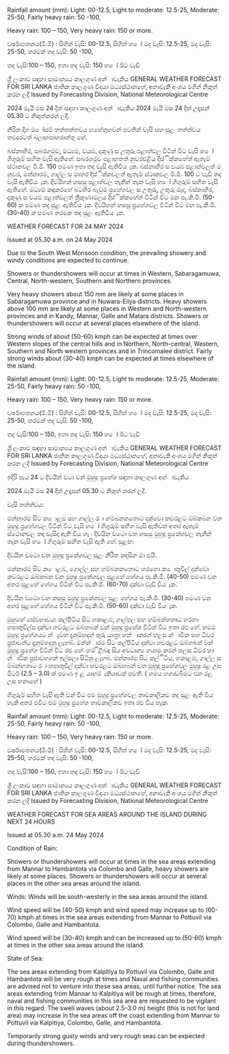 Rainfall amount (mm): Light: 00-12.5, Light to moderate: 12.5-25, Moderate: 25-50, Fairly heavy rain: 50 -100,

Heavy rain: 100 – 150, Very heavy rain: 150 or more.

වර්ෂාපතනය(මි.මී) : සිහින් වැසි: 00-12.5, සිහින් හ ෝ මද වැසි: 12.5-25, මද වැසි: 25-50, තරමක් තද වැසි: 50 -100,

තද වැසි:100 – 150, ඉතා තද වැසි: 150 හ ෝ ඊට වැඩි

ශ්‍රී ලංකාව සඳහා සාමාන්‍යය කාලගුණ අන්‍ාවැකිය GENERAL WEATHER FORECAST FOR SRI LANKA ජාතික කාලගුණ විදයා මධ්‍යස්ථානහේ, අනාවැකි අංශය මගින් නිකුත් කරන ලදි Issued by Forecasting Division, National Meteorological Centre

2024 මැයි මස 24 දින්‍ සඳහා කාලගුණ අන්‍ාවැකිය 2024 මැයි මස 24 දින්‍ උදෑසන්‍ 05.30 ට නිකුත්කරන්‍ ලදි.

නිරිත දිග ම ෝසම් තත්තත්තවය හහේතුහවන් පවතින්‍ වැසි සහ සුළං තත්ත්වය තවදුරටත් බලාහපාහරාත්තු හේ.

බස්නාහිර, සබරගමුව, මධ්‍යම, වයඹ, දකුණු ස උතුරු පළාත්වල විටින් විට වැසි හ ෝ ගිගුරුම් සහිත වැසි ඇතිහේ. සබරගමුව පළාහතත් නුවරඑළිය දිස්ික්කහේත් ඇතැම් ස්ථානවල මි.මී. 150 පමණ ඉතා තද වැසි ඇතිවිය ැක. බස්නාහිර ස වයඹ පළාත්වලත් ම නුවර, මන්නාරම, ගාල්ල ස මාතර දිස්ික්කවලත් ඇතැම් ස්ථානවල මි.මී. 100 ට වැඩි තද වැසි ඇතිවිය ැක. දිවයිහන් හසසු පළාත්වල තැනින් තැන වැසි හ ෝ ගිගුරුම් සහිත වැසි ඇතිහේ. මධ්‍යම කඳුකරහේ බටහිර බැවුම් ප්‍රහේශවල ස උතුරු, උතුරු මැද, බස්නාහිර, දකුණු ස වයඹ පළාත්වලත් ත්‍රීකුණාමලය දිස්ික්කහේත් විටින් විට මන පැ.කි.මී. (50-60) ක පමණ තද සුළං ඇතිවිය ැක. දිවයිහන් හසසු ප්‍රහේශවල විටින් විට මන පැ.කි.මී. (30-40) ක පමණ තරමක තද සුළං ඇතිවිය ැක.

WEATHER FORECAST FOR 24 MAY 2024

Issued at 05.30 a.m. on 24 May 2024

Due to the South West Monsoon condition, the prevailing showery and windy conditions are expected to continue.

Showers or thundershowers will occur at times in Western, Sabaragamuwa, Central, North-western, Southern and Northern provinces.

Very heavy showers about 150 mm are likely at some places in Sabaragamuwa province and in Nuwara-Eliya districts. Heavy showers above 100 mm are likely at some places in Western and North-western provinces and in Kandy, Mannar, Galle and Matara districts. Showers or thundershowers will occur at several places elsewhere of the island.

Strong winds of about (50-60) kmph can be expected at times over Western slopes of the central hills and in Northern, North-central, Western, Southern and North western provinces and in Trincomalee district. Fairly strong winds about (30-40) kmph can be expected at times elsewhere of the island.

Rainfall amount (mm): Light: 00-12.5, Light to moderate: 12.5-25, Moderate: 25-50, Fairly heavy rain: 50 -100,

Heavy rain: 100 – 150, Very heavy rain: 150 or more.

වර්ෂාපතනය(මි.මී) : සිහින් වැසි: 00-12.5, සිහින් හ ෝ මද වැසි: 12.5-25, මද වැසි: 25-50, තරමක් තද වැසි: 50 -100,

තද වැසි:100 – 150, ඉතා තද වැසි: 150 හ ෝ ඊට වැඩි

ශ්‍රී ලංකාව සඳහා සාමාන්‍යය කාලගුණ අන්‍ාවැකිය GENERAL WEATHER FORECAST FOR SRI LANKA ජාතික කාලගුණ විදයා මධ්‍යස්ථානහේ, අනාවැකි අංශය මගින් නිකුත් කරන ලදි Issued by Forecasting Division, National Meteorological Centre

ඉදිරි පැය 24 ට දිවයින්‍ වටා වන්‍ මුහුදු ප්‍රහේශ සඳහා කාලගුණ අන්‍ාවැකිය

2024 මැයි මස 24 දින්‍ උදෑසන්‍ 05.30 ට නිකුත් කරන්‍ ලදි.

වැසි තත්ත්වය:

මන්නාරම සිට ක ොළඹ සහ ගාල්ල ර ා හම්බනකතොට දක්වො කවරළට ඔබ්කබන වන මුහුදු ප්‍රහේශවල විටින් විට වැසි හ ෝ ගිගුරුම් සහිත වැසි ඇතිවන අතර ඇතැම් ස්ථොනවල තද වැසිද ඇති විය හැ . දිවයින වටො වන හසසු මුහුදු ප්‍රකේශවල තැනින් තැන වැසි හ ෝ ගිගුරුම් සහිත වැසි ඇති හේ. සුළඟ:

දිවයින වටො වන මුහුදු ප්‍රකේශවල සුළං නිරිත කදසින මා එයි.

මන්නාරම සිට ක ොළඹ, ගොල්ල සහ හම්බනකතොට හරහො ක ොතුවිල් දක්වො කවරළට ඔබ්කබන වන මුහුදු ප්‍රකේශවල සුළහේ හේගය පැ.කි.මී. (40-50) පමණ වන අතර සුළහේ හේගය විටින් විට පැ.කි.මී. (60-70) දක්වා වැඩි විය ැක.

දිවයින වටො වන කසසු මුහුදු ප්‍රකේශවල සුළං හේගය පැ.කි.මී. (30-40) පමණ වන අතර සුළහේ හේගය විටින් විට පැ.කි.මී. (50-60) දක්වා වැඩි විය ැක.

මුහුහේ සේවභාවය: කල්පිටිය සිට හකාළඹ, ගාල්පල සහ හම්බන්හතාට හරහා හපාතුවිල්ප දක්වා හවරළට ඔබ්හබන් වන්‍ මුහුදු ප්‍රහේශ විටින් විට ඉතා රළු හේ. හමම මුහුදු ප්‍රහේශයට න්‍ැවත දැනුම්හදන්‍ තුරු යාත්‍රා හන්‍ාකරන්‍ හලස න්‍ාවික සහ ධීවර ප්‍රජාවන්ට දැනුම්හදනු ලැහබ්. මන්න්‍ාරම සිට කල්පිටිය දක්වා හවරළට ඔබ්හබන් වන්‍ මුහුදු ප්‍රහේශ විටින් විට රළු හේ. හම් ිළිබඳ සිය අවධාන්‍ය හයාමු කරන්‍ හලස ධීවර හා න්‍ාවික ප්‍රජාවහගන් ඉල්පලා සිටිනු ලැහබ්. මන්නාරම සිට කල්ිටිය, හකාළඹ, ගාල්ල ස ම්බන්හතාට ර ා හපාතුවිල් දක්වා හවරළට ඔබ්හබන් වන මුහුදු ප්‍රහේශවල මුහුදු රළ උස මීටර් (2.5 – 3.0) ක් පමණ ඉ ළ යාහම් ැකියාවක් පවතී. ( හමය හගාඩබිමට එන රළ උස හනාහේ )

ගිගුරුම් සහිත වැසි ඇති වන්‍ විට එම මුහුදු ප්‍රහේශවල තාවකාලිකව තද සුළං ඇති විය හැකි අතර එවිට එම මුහුදු ප්‍රහේශ තාවකාලිකව ඉතා රළු විය හැක.

Rainfall amount (mm): Light: 00-12.5, Light to moderate: 12.5-25, Moderate: 25-50, Fairly heavy rain: 50 -100,

Heavy rain: 100 – 150, Very heavy rain: 150 or more.

වර්ෂාපතනය(මි.මී) : සිහින් වැසි: 00-12.5, සිහින් හ ෝ මද වැසි: 12.5-25, මද වැසි: 25-50, තරමක් තද වැසි: 50 -100,

තද වැසි:100 – 150, ඉතා තද වැසි: 150 හ ෝ ඊට වැඩි

ශ්‍රී ලංකාව සඳහා සාමාන්‍යය කාලගුණ අන්‍ාවැකිය GENERAL WEATHER FORECAST FOR SRI LANKA ජාතික කාලගුණ විදයා මධ්‍යස්ථානහේ, අනාවැකි අංශය මගින් නිකුත් කරන ලදි Issued by Forecasting Division, National Meteorological Centre

WEATHER FORECAST FOR SEA AREAS AROUND THE ISLAND DURING NEXT 24 HOURS

Issued at 05.30 a.m. 24 May 2024

Condition of Rain:

Showers or thundershowers will occur at times in the sea areas extending from Mannar to Hambantota via Colombo and Galle, heavy showers are likely at some places. Showers or thundershowers will occur at several places in the other sea areas around the island.

Winds: Winds will be south-westerly in the sea areas around the island.

Wind speed will be (40-50) kmph and wind speed may increase up to (60-70) kmph at times in the sea areas extending from Mannar to Pottuvil via Colombo, Galle and Hambantota.

Wind speed will be (30-40) kmph and can be increased up to (50-60) kmph at times in the other sea areas around the island.

State of Sea:

The sea areas extending from Kalpitiya to Pottuvil via Colombo, Galle and Hambantota will be very rough at times and Naval and fishing communities are advised not to venture into these sea areas, until further notice. The sea areas extending from Mannar to Kalpitiya will be rough at times, therefore, naval and fishing communities in this sea area are requested to be vigilant in this regard. The swell waves (about 2.5–3.0 m) height (this is not for land area) may increase in the sea areas off the coast extending from Mannar to Pottuvil via Kalpitiya, Colombo, Galle, and Hambantota.

Temporarily strong gusty winds and very rough seas can be expected during thundershowers.